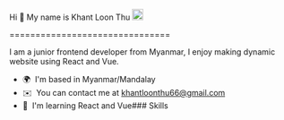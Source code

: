 Hi 👋 My name is Khant Loon Thu <img src="https://giphy.com/embed/OjI3iowbHLmoY7n98e" width="20" height="20" />

===============================

I am a junior frontend developer from Myanmar, I enjoy making dynamic website using React and Vue.

*   🌍  I'm based in Myanmar/Mandalay
*   ✉️  You can contact me at [khantloonthu66@gmail.com](mailto:khantloonthu66@gmail.com)
*   🧠  I'm learning React and Vue### Skills 
                  
